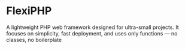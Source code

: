 # FlexiPHP
A lightweight PHP web framework designed for ultra-small projects. It focuses on simplicity, fast deployment, and uses only functions — no classes, no boilerplate
